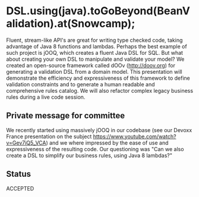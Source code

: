 # DSL.using(java).toGoBeyond(BeanValidation).at(Snowcamp);

Fluent, stream-like API's are great for writing type checked code, taking
advantage of Java 8 functions and lambdas. Perhaps the best example of such
project is jOOQ, which creates a fluent Java DSL for SQL. But what about
creating your own DSL to manipulate and validate your model? We created an
open-source framework called dOOv (http://doov.org) for generating a validation
DSL from a domain model. This presentation will demonstrate the efficiency and
expressiveness of this framework to define validation constraints and to
generate a human readable and comprehensive rules catalog. We will also
refactor complex legacy business rules during a live code session.

## Private message for committee

We recently started using massively jOOQ in our codebase (see our Devoxx France
presentation on the subject https://www.youtube.com/watch?v=Gev7iQ5_VCA) and we
where impressed by the ease of use and expressiveness of the resulting code.
Our questioning was "Can we also create a DSL to simplify our business rules,
using Java 8 lambdas?"

## Status

ACCEPTED

